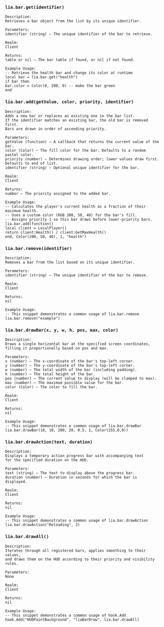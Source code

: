 ### `lia.bar.get(identifier)`

    
    Description:
    Retrieves a bar object from the list by its unique identifier.
    
    Parameters:
    identifier (string) – The unique identifier of the bar to retrieve.
    
    Realm:
    Client
    
    Returns:
    table or nil – The bar table if found, or nil if not found.
    
    Example Usage:
    -- Retrieve the health bar and change its color at runtime
    local bar = lia.bar.get("health")
    if bar then
    bar.color = Color(0, 200, 0) -- make the bar green
    end

### `lia.bar.add(getValue, color, priority, identifier)`

    
    Description:
    Adds a new bar or replaces an existing one in the bar list.
    If the identifier matches an existing bar, the old bar is removed first.
    Bars are drawn in order of ascending priority.
    
    Parameters:
    getValue (function) – A callback that returns the current value of the bar.
    color (Color) – The fill color for the bar. Defaults to a random pastel color.
    priority (number) – Determines drawing order; lower values draw first. Defaults to end of list.
    identifier (string) – Optional unique identifier for the bar.
    
    Realm:
    Client
    
    Returns:
    number – The priority assigned to the added bar.
    
    Example Usage:
    -- Calculates the player's current health as a fraction of their maximum health.
    -- Uses a custom color (RGB 200, 50, 40) for the bar's fill.
    -- Assigns priority 1 so this bar draws before lower-priority bars.
    lia.bar.add(function()
    local client = LocalPlayer()
    return client:Health() / client:GetMaxHealth()
    end, Color(200, 50, 40), 1, "health")

### `lia.bar.remove(identifier)`

    
    Description:
    Removes a bar from the list based on its unique identifier.
    
    Parameters:
    identifier (string) – The unique identifier of the bar to remove.
    
    Realm:
    Client
    
    Returns:
    nil
    
    Example Usage:
    -- This snippet demonstrates a common usage of lia.bar.remove
    lia.bar.remove("example")

### `lia.bar.drawBar(x, y, w, h, pos, max, color)`

    
    Description:
    Draws a single horizontal bar at the specified screen coordinates,
    filling it proportionally based on pos and max.
    
    Parameters:
    x (number) – The x-coordinate of the bar's top-left corner.
    y (number) – The y-coordinate of the bar's top-left corner.
    w (number) – The total width of the bar (including padding).
    h (number) – The total height of the bar.
    pos (number) – The current value to display (will be clamped to max).
    max (number) – The maximum possible value for the bar.
    color (Color) – The color to fill the bar.
    
    Realm:
    Client
    
    Returns:
    nil
    
    Example Usage:
    -- This snippet demonstrates a common usage of lia.bar.drawBar
    lia.bar.drawBar(10, 10, 200, 20, 0.5, 1, Color(255,0,0))

### `lia.bar.drawAction(text, duration)`

    
    Description:
    Displays a temporary action progress bar with accompanying text
    for the specified duration on the HUD.
    
    Parameters:
    text (string) – The text to display above the progress bar.
    duration (number) – Duration in seconds for which the bar is displayed.
    
    Realm:
    Client
    
    Returns:
    nil
    
    Example Usage:
    -- This snippet demonstrates a common usage of lia.bar.drawAction
    lia.bar.drawAction("Reloading", 2)

### `lia.bar.drawAll()`

    
    Description:
    Iterates through all registered bars, applies smoothing to their values,
    and draws them on the HUD according to their priority and visibility rules.
    
    Parameters:
    None
    
    Realm:
    Client
    
    Returns:
    nil
    
    Example Usage:
    -- This snippet demonstrates a common usage of hook.Add
    hook.Add("HUDPaintBackground", "liaBarDraw", lia.bar.drawAll)
